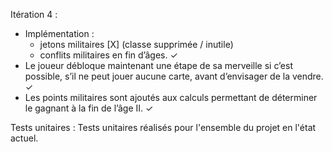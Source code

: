 Itération 4 :
- Implémentation :
	- jetons militaires [X] (classe supprimée / inutile)
	- conflits militaires en fin d’âges. ✓
- Le joueur débloque maintenant une étape de sa merveille si c’est possible, s’il ne peut jouer aucune carte, avant d’envisager de la vendre. ✓
- Les points militaires sont ajoutés aux calculs permettant de déterminer le gagnant à la fin de l’âge II. ✓

Tests unitaires : Tests unitaires réalisés pour l'ensemble du projet en l'état actuel.
